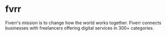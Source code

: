 # fvrr
Fiverr's mission is to change how the world works together. Fiverr connects businesses with freelancers offering digital services in 300+ categories.
